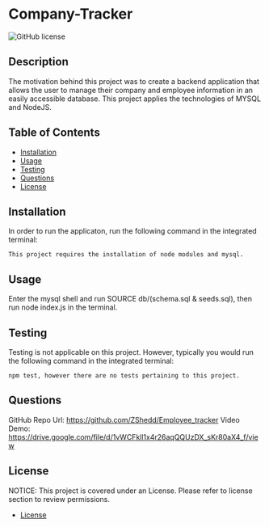 # Company-Tracker

![GitHub license](https://img.shields.io/badge/license-MIT-blue.svg)

## Description

The motivation behind this project was to create a backend application that allows the user to manage their company and employee information in an easily accessible database. This project applies the technologies of MYSQL and NodeJS.

## Table of Contents

- [Installation](#installation)
- [Usage](#usage)
- [Testing](#testing)
- [Questions](#questions)
- [License](#license)

## Installation

In order to run the applicaton, run the following command in the integrated terminal:

    This project requires the installation of node modules and mysql.

## Usage

Enter the mysql shell and run SOURCE db/(schema.sql & seeds.sql), then run node index.js in the terminal.


## Testing

Testing is not applicable on this project. However, typically you would run the following command in the integrated terminal:

    npm test, however there are no tests pertaining to this project.

## Questions

GitHub Repo Url: https://github.com/ZShedd/Employee_tracker
Video Demo: https://drive.google.com/file/d/1vWCFkll1x4r26aqQQUzDX_sKr80aX4_f/view

## License

NOTICE:
This project is covered under an License. Please refer to license section to review permissions.

- [License](#license)
